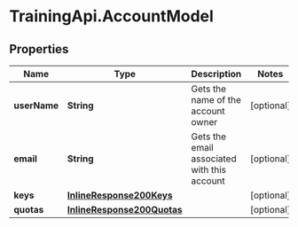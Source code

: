 # TrainingApi.AccountModel

## Properties
Name | Type | Description | Notes
------------ | ------------- | ------------- | -------------
**userName** | **String** | Gets the name of the account owner | [optional] 
**email** | **String** | Gets the email associated with this account | [optional] 
**keys** | [**InlineResponse200Keys**](InlineResponse200Keys.md) |  | [optional] 
**quotas** | [**InlineResponse200Quotas**](InlineResponse200Quotas.md) |  | [optional] 


